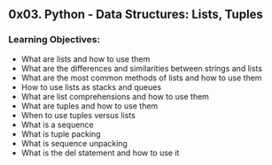 ## 0x03. Python - Data Structures: Lists, Tuples

### Learning Objectives:

- What are lists and how to use them  
- What are the differences and similarities between strings and lists  
- What are the most common methods of lists and how to use them  
- How to use lists as stacks and queues  
- What are list comprehensions and how to use them  
- What are tuples and how to use them  
- When to use tuples versus lists  
- What is a sequence  
- What is tuple packing  
- What is sequence unpacking  
- What is the del statement and how to use it  
